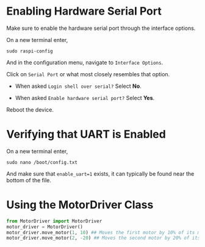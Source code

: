 # Enabling Hardware Serial Port
Make sure to enable the hardware serial port through the interface options.

On a new terminal enter,
```
sudo raspi-config
```

And in the configuration menu, navigate to ```Interface Options```.

Click on ```Serial Port``` or what most closely resembles that option.

* When asked ```Login shell over serial?``` Select <strong>No</strong>.

* When asked ```Enable hardware serial port?``` Select <strong>Yes</strong>.

Reboot the device.

# Verifying that UART is Enabled

On a new terminal enter,
```
sudo nano /boot/config.txt
```

And make sure that ```enable_uart=1``` exists, it can typically be found near the bottom of the file.

# Using the MotorDriver Class
```python
from MotorDriver import MotorDriver
motor_driver = MotorDriver()
motor_driver.move_motor(1, 10) ## Moves the first motor by 10% of its maximum RPM.
motor_driver.move_motor(2, -20) ## Moves the second motor by 20% of its maximum RPM in the inverse direction.
```
